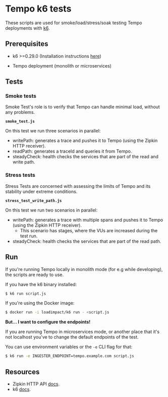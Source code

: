 # Tempo k6 tests

These scripts are used for smoke/load/stress/soak testing Tempo deployments with [k6](https://github.com/loadimpact/k6).

## Prerequisites

- k6 >=0.29.0 (Installation instructions [here](https://github.com/loadimpact/k6#install))

- Tempo deployment (monolith or microservices)


## Tests

### Smoke tests

Smoke Test's role is to verify that Tempo can handle minimal load, without any problems.

**`smoke_test.js`**

On this test we run three scenarios in parallel:
- writePath: generates a trace and pushes it to Tempo (using the Zipkin HTTP receiver).
- readPath: generates a traceId and queries it from Tempo.
- steadyCheck: health checks the services that are part of the read and write path.


### Stress tests

Stress Tests are concerned with assessing the limits of Tempo and its stability under extreme conditions.

**`stress_test_write_path.js`**

On this test we run two scenarios in parallel:
- writePath: generates a trace with multiple spans and pushes it to Tempo (using the Zipkin HTTP receiver).
  - This scenario has stages, where the VUs are increased during the test run. 
- steadyCheck: health checks the services that are part of the read path.

## Run

If you're running Tempo locally in monolith mode (for e.g while developing), the scripts are ready to use.

If you have the k6 binary installed:
```bash
$ k6 run script.js
```

If you're using the Docker image:
```bash
$ docker run -i loadimpact/k6 run - <script.js
```

**But... I want to configure the endpoints!**

If you are running Tempo in microservices mode, or another place that it's not localhost you've to change the default endpoints of the test.

You can use environment variables or the `-e` CLI flag for that:
```bash
$ k6 run -e INGESTER_ENDPOINT=tempo.example.com script.js
```

## Resources

- Zipkin HTTP API [docs](https://zipkin.io/zipkin-api/#/default/get_trace__traceId_).
- k6 [docs](https://k6.io/docs/).